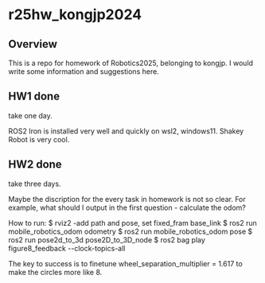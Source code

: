 # r25hw_kongjp2024

## Overview
This is a repo for homework of Robotics2025, belonging to kongjp.
I would write some information and suggestions here.

## HW1 done
take one day.

ROS2 Iron is installed very well and quickly on wsl2, windows11.
Shakey Robot is very cool.

## HW2 done
take three days.

Maybe the discription for the every task in homework is not so clear.
For example, what should I output in the first question - calculate the odom? 

How to run:
$ rviz2
-add path and pose, set fixed_fram base_link
$ ros2 run mobile_robotics_odom odometry
$ ros2 run mobile_robotics_odom pose
$ ros2 run pose2d_to_3d pose2D_to_3D_node
$ ros2 bag play figure8_feedback --clock-topics-all

The key to success is to finetune wheel_separation_multiplier = 1.617 to make the circles more like 8.
